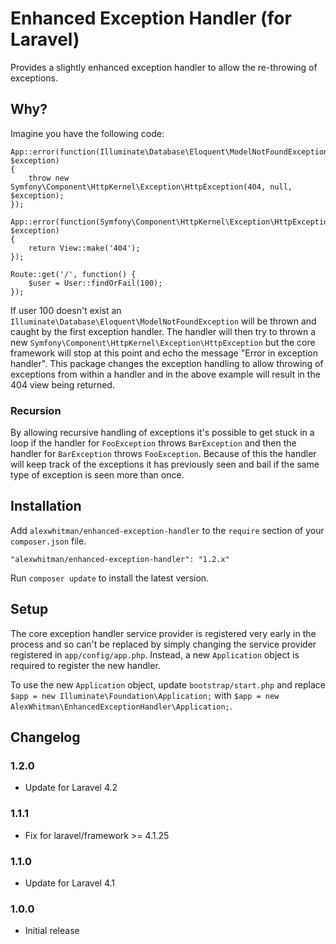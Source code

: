 # Enhanced Exception Handler (for Laravel)

Provides a slightly enhanced exception handler to allow the re-throwing of exceptions.

## Why?

Imagine you have the following code:

```
App::error(function(Illuminate\Database\Eloquent\ModelNotFoundException $exception)
{
	throw new Symfony\Component\HttpKernel\Exception\HttpException(404, null, $exception);
});

App::error(function(Symfony\Component\HttpKernel\Exception\HttpException $exception)
{
	return View::make('404');
});

Route::get('/', function() {
	$user = User::findOrFail(100);
});

```

If user 100 doesn't exist an `Illuminate\Database\Eloquent\ModelNotFoundException` will be thrown and caught by the first exception handler.
The handler will then try to thrown a new `Symfony\Component\HttpKernel\Exception\HttpException` but the core framework will stop at this point
and echo the message "Error in exception handler".  This package changes the exception handling to allow throwing of exceptions from within a handler
and in the above example will result in the 404 view being returned.

### Recursion

By allowing recursive handling of exceptions it's possible to get stuck in a loop if the handler for `FooException` throws `BarException` and then the
handler for `BarException` throws `FooException`.  Because of this the handler will keep track of the exceptions it has previously seen and bail if the
same type of exception is seen more than once.

## Installation

Add `alexwhitman/enhanced-exception-handler` to the `require` section of your `composer.json` file.

`"alexwhitman/enhanced-exception-handler": "1.2.x"`

Run `composer update` to install the latest version.

## Setup

The core exception handler service provider is registered very early in the process and so can't be replaced by simply changing the service provider
registered in `app/config/app.php`.  Instead, a new `Application` object is required to register the new handler.

To use the new `Application` object, update `bootstrap/start.php` and replace
`$app = new Illuminate\Foundation\Application;` with `$app = new AlexWhitman\EnhancedExceptionHandler\Application;`.

## Changelog

### 1.2.0

- Update for Laravel 4.2

### 1.1.1

- Fix for laravel/framework >= 4.1.25

### 1.1.0

- Update for Laravel 4.1

### 1.0.0

- Initial release
